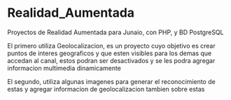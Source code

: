 Realidad_Aumentada
==================

Proyectos de Realidad Aumentada para Junaio, con PHP, y BD PostgreSQL

El primero utiliza Geolocalizacion, es un proyecto cuyo objetivo es crear puntos de interes geograficos y que esten visibles para los demas que accedan al canal, estos podran ser desactivados y se les podra agregar informacion multimedia dinamicamente

El segundo, utiliza algunas imagenes para generar el reconocimiento de estas y agregar informacion de geolocalizacion tambien sobre estas
